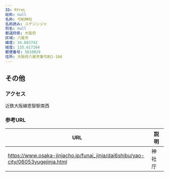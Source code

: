 ```yaml
---
ID: RYreL
総称: null
名称: 弓削神社
名称読み: ユゲジンジャ
別名: null
都道府県: 大阪府
区域: 八尾市
緯度: 34.601742
経度: 135.617264
郵便番号: 5810029
住所: 大阪府八尾市東弓削1-166
---
```


## その他

### アクセス

近鉄大阪線恩智駅南西

### 参考URL

| URL                                                                              | 説明   |
| -------------------------------------------------------------------------------- | ------ |
| https://www.osaka-jinjacho.jp/funai_jinja/dai6shibu/yao-city/06053yugejinja.html | 神社庁 |
